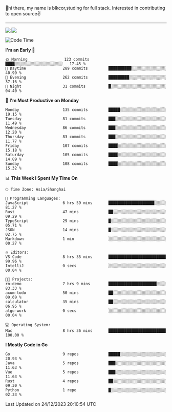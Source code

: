 👋hi there, my name is blkcor,studing for full stack.
Interested in contributing to open source✌️

<hr/>

![](https://github-readme-stats.vercel.app/api?username=blkcor)
<a href="https://github.com/blkcor/github-readme-stats">
    <img align="left" src="https://github-readme-stats.vercel.app/api/top-langs/?username=blkcor&hide=jupyter%20notebook,shaderlab,tex,c%23&langs_count=9" />
</a>


<!--START_SECTION:waka-->
![Code Time](http://img.shields.io/badge/Code%20Time-814%20hrs%2029%20mins-blue)

**I'm an Early 🐤** 

```text
🌞 Morning                123 commits         ████░░░░░░░░░░░░░░░░░░░░░   17.45 % 
🌆 Daytime                289 commits         ██████████░░░░░░░░░░░░░░░   40.99 % 
🌃 Evening                262 commits         █████████░░░░░░░░░░░░░░░░   37.16 % 
🌙 Night                  31 commits          █░░░░░░░░░░░░░░░░░░░░░░░░   04.40 % 
```
📅 **I'm Most Productive on Monday** 

```text
Monday                   135 commits         █████░░░░░░░░░░░░░░░░░░░░   19.15 % 
Tuesday                  81 commits          ███░░░░░░░░░░░░░░░░░░░░░░   11.49 % 
Wednesday                86 commits          ███░░░░░░░░░░░░░░░░░░░░░░   12.20 % 
Thursday                 83 commits          ███░░░░░░░░░░░░░░░░░░░░░░   11.77 % 
Friday                   107 commits         ████░░░░░░░░░░░░░░░░░░░░░   15.18 % 
Saturday                 105 commits         ████░░░░░░░░░░░░░░░░░░░░░   14.89 % 
Sunday                   108 commits         ████░░░░░░░░░░░░░░░░░░░░░   15.32 % 
```


📊 **This Week I Spent My Time On** 

```text
🕑︎ Time Zone: Asia/Shanghai

💬 Programming Languages: 
JavaScript               6 hrs 59 mins       ████████████████████░░░░░   81.27 % 
Rust                     47 mins             ██░░░░░░░░░░░░░░░░░░░░░░░   09.29 % 
TypeScript               29 mins             █░░░░░░░░░░░░░░░░░░░░░░░░   05.71 % 
JSON                     14 mins             █░░░░░░░░░░░░░░░░░░░░░░░░   02.75 % 
Markdown                 1 min               ░░░░░░░░░░░░░░░░░░░░░░░░░   00.27 % 

🔥 Editors: 
VS Code                  8 hrs 35 mins       █████████████████████████   99.96 % 
IntelliJ                 0 secs              ░░░░░░░░░░░░░░░░░░░░░░░░░   00.04 % 

🐱‍💻 Projects: 
rn-demo                  7 hrs 9 mins        █████████████████████░░░░   83.33 % 
axum-todo                50 mins             ██░░░░░░░░░░░░░░░░░░░░░░░   09.69 % 
calculator               35 mins             ██░░░░░░░░░░░░░░░░░░░░░░░   06.95 % 
algo-work                0 secs              ░░░░░░░░░░░░░░░░░░░░░░░░░   00.04 % 

💻 Operating System: 
Mac                      8 hrs 36 mins       █████████████████████████   100.00 % 
```

**I Mostly Code in Go** 

```text
Go                       9 repos             █████░░░░░░░░░░░░░░░░░░░░   20.93 % 
Java                     5 repos             ███░░░░░░░░░░░░░░░░░░░░░░   11.63 % 
Vue                      5 repos             ███░░░░░░░░░░░░░░░░░░░░░░   11.63 % 
Rust                     4 repos             ██░░░░░░░░░░░░░░░░░░░░░░░   09.30 % 
Python                   1 repo              █░░░░░░░░░░░░░░░░░░░░░░░░   02.33 % 
```




 Last Updated on 24/12/2023 20:10:54 UTC
<!--END_SECTION:waka-->


